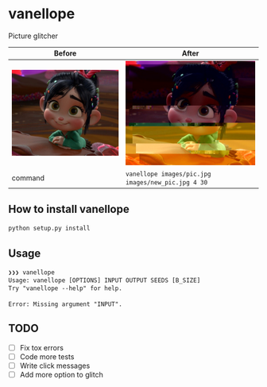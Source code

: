 # vanellope
Picture glitcher

| Before | After |
|- | - |
|![alt](./images/pic.jpg) | ![alt](./images/new_pic.jpg)|
|command | `vanellope images/pic.jpg images/new_pic.jpg 4 30`

## How to install vanellope
```sh
python setup.py install
```

## Usage
```
❯❯❯ vanellope
Usage: vanellope [OPTIONS] INPUT OUTPUT SEEDS [B_SIZE]
Try "vanellope --help" for help.

Error: Missing argument "INPUT".
```

## TODO
- [ ] Fix tox errors
- [ ] Code more tests
- [ ] Write click messages
- [ ] Add more option to glitch
